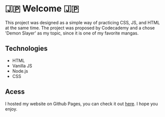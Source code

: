 # 🇯🇵 Welcome 🇯🇵
This project was designed as a simple way of practicing CSS, JS, and HTML at the same time. The project was proposed by Codecademy and a chose 'Demon Slayer' as my topic, since it is one of my favorite mangas.
## Technologies
- HTML
- Vanilla JS
- Node.js
- CSS
## Acess
I hosted my website on Github Pages, you can check it out [here](https://lucasforato.github.io/demon-slayer/). I hope you enjoy.

